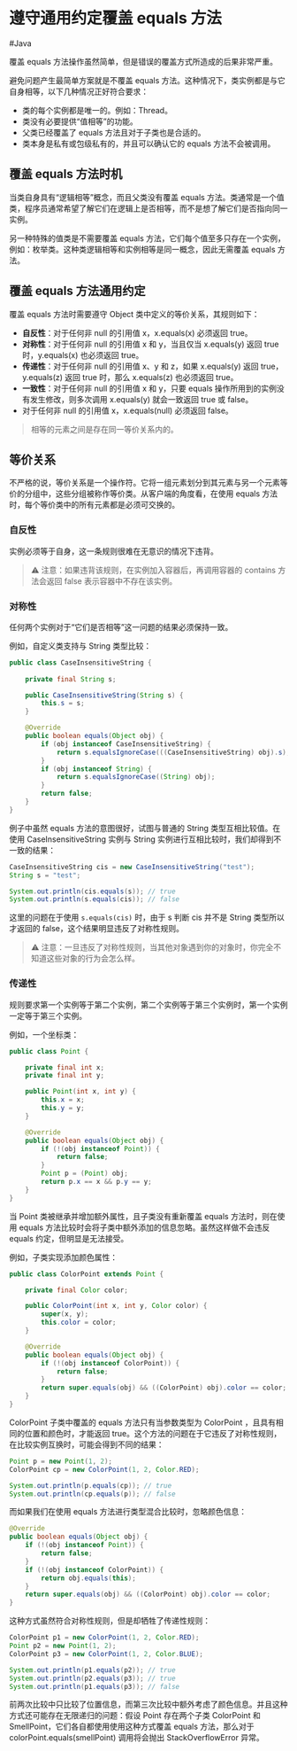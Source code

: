 # 遵守通用约定覆盖 equals 方法
#Java 

覆盖 equals 方法操作虽然简单，但是错误的覆盖方式所造成的后果非常严重。

避免问题产生最简单方案就是不覆盖 equals 方法。这种情况下，类实例都是与它自身相等，以下几种情况正好符合要求：
+ 类的每个实例都是唯一的。例如：Thread。
+ 类没有必要提供“值相等”的功能。
+ 父类已经覆盖了 equals 方法且对于子类也是合适的。
+ 类本身是私有或包级私有的，并且可以确认它的 equals 方法不会被调用。

## 覆盖 equals 方法时机

当类自身具有“逻辑相等”概念，而且父类没有覆盖 equals 方法。类通常是一个值类，程序员通常希望了解它们在逻辑上是否相等，而不是想了解它们是否指向同一实例。

另一种特殊的值类是不需要覆盖 equals 方法，它们每个值至多只存在一个实例，例如：枚举类。这种类逻辑相等和实例相等是同一概念，因此无需覆盖 equals 方法。

## 覆盖 equals 方法通用约定

覆盖 equals 方法时需要遵守 Object 类中定义的等价关系，其规则如下：
+ **自反性**：对于任何非 null 的引用值 x，x.equals(x) 必须返回 true。
+ **对称性**：对于任何非 null 的引用值 x 和 y，当且仅当 x.equals(y) 返回 true 时，y.equals(x) 也必须返回 true。
+ **传递性**：对于任何非 null 的引用值 x、y 和 z，如果 x.equals(y) 返回 true，y.equals(z) 返回 true 时，那么 x.equals(z) 也必须返回 true。
+ **一致性**：对于任何非 null 的引用值 x 和 y，只要 equals 操作所用到的实例没有发生修改，则多次调用 x.equals(y) 就会一致返回 true 或 false。
+ 对于任何非 null 的引用值 x，x.equals(null) 必须返回 false。

> 相等的元素之间是存在同一等价关系内的。

## 等价关系

不严格的说，等价关系是一个操作符。它将一组元素划分到其元素与另一个元素等价的分组中，这些分组被称作等价类。从客户端的角度看，在使用 equals 方法时，每个等价类中的所有元素都是必须可交换的。

### 自反性

实例必须等于自身，这一条规则很难在无意识的情况下违背。

> ⚠️ 注意：如果违背该规则，在实例加入容器后，再调用容器的 contains 方法会返回 false 表示容器中不存在该实例。

### 对称性

任何两个实例对于“它们是否相等”这一问题的结果必须保持一致。

例如，自定义类支持与 String 类型比较：

```java
public class CaseInsensitiveString {
    
    private final String s;

    public CaseInsensitiveString(String s) {
        this.s = s;
    }

    @Override
    public boolean equals(Object obj) {
        if (obj instanceof CaseInsensitiveString) {
            return s.equalsIgnoreCase(((CaseInsensitiveString) obj).s);
        }
        if (obj instanceof String) {
            return s.equalsIgnoreCase((String) obj);
        }
        return false;
    }
}
```

例子中虽然 equals 方法的意图很好，试图与普通的 String 类型互相比较值。在使用 CaseInsensitiveString 实例与 String 实例进行互相比较时，我们却得到不一致的结果：

```java
CaseInsensitiveString cis = new CaseInsensitiveString("test");
String s = "test";

System.out.println(cis.equals(s)); // true
System.out.println(s.equals(cis)); // false
```

这里的问题在于使用 `s.equals(cis)` 时，由于 s 判断 cis 并不是 String 类型所以才返回的 false，这个结果明显违反了对称性规则。

> ⚠️ 注意：一旦违反了对称性规则，当其他对象遇到你的对象时，你完全不知道这些对象的行为会怎么样。

### 传递性

规则要求第一个实例等于第二个实例，第二个实例等于第三个实例时，第一个实例一定等于第三个实例。

例如，一个坐标类：

```java
public class Point {

    private final int x;
    private final int y;

    public Point(int x, int y) {
        this.x = x;
        this.y = y;
    }

    @Override
    public boolean equals(Object obj) {
        if (!(obj instanceof Point)) {
            return false;
        }
        Point p = (Point) obj;
        return p.x == x && p.y == y;
    }
}
```

当 Point 类被继承并增加额外属性，且子类没有重新覆盖 equals 方法时，则在使用 equals 方法比较时会将子类中额外添加的信息忽略。虽然这样做不会违反 equals 约定，但明显是无法接受。

例如，子类实现添加颜色属性：

```java
public class ColorPoint extends Point {

    private final Color color;

    public ColorPoint(int x, int y, Color color) {
        super(x, y);
        this.color = color;
    }

    @Override
    public boolean equals(Object obj) {
        if (!(obj instanceof ColorPoint)) {
            return false;
        }
        return super.equals(obj) && ((ColorPoint) obj).color == color;
    }
}
```

ColorPoint 子类中覆盖的 equals 方法只有当参数类型为 ColorPoint ，且具有相同的位置和颜色时，才能返回 true。这个方法的问题在于它违反了对称性规则，在比较实例互换时，可能会得到不同的结果：

```java
Point p = new Point(1, 2);
ColorPoint cp = new ColorPoint(1, 2, Color.RED);

System.out.println(p.equals(cp)); // true
System.out.println(cp.equals(p)); // false
```

而如果我们在使用 equals 方法进行类型混合比较时，忽略颜色信息：

```java
@Override
public boolean equals(Object obj) {
    if (!(obj instanceof Point)) {
        return false;
    }
    if (!(obj instanceof ColorPoint)) {
        return obj.equals(this);
    }
    return super.equals(obj) && ((ColorPoint) obj).color == color;
}
```

这种方式虽然符合对称性规则，但是却牺牲了传递性规则：

```java
ColorPoint p1 = new ColorPoint(1, 2, Color.RED);
Point p2 = new Point(1, 2);
ColorPoint p3 = new ColorPoint(1, 2, Color.BLUE);

System.out.println(p1.equals(p2)); // true
System.out.println(p2.equals(p3)); // true
System.out.println(p1.equals(p3)); // false
```

前两次比较中只比较了位置信息，而第三次比较中额外考虑了颜色信息。并且这种方式还可能存在无限递归的问题：假设 Point 存在两个子类 ColorPoint 和 SmellPoint，它们各自都使用使用这种方式覆盖 equals 方法，那么对于 colorPoint.equals(smellPoint) 调用将会抛出 StackOverflowError 异常。

